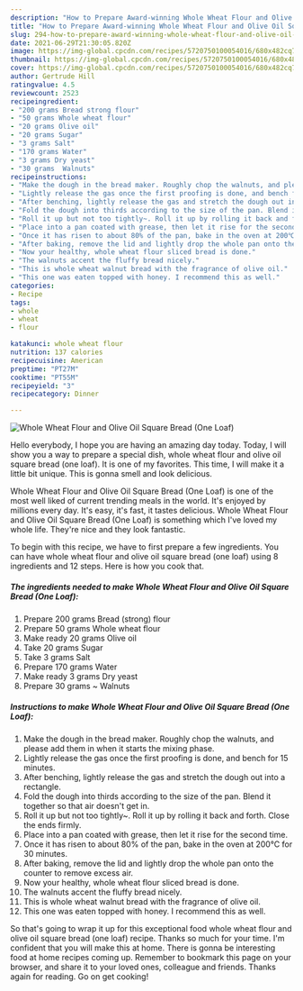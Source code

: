 ```yaml
---
description: "How to Prepare Award-winning Whole Wheat Flour and Olive Oil Square Bread (One Loaf)"
title: "How to Prepare Award-winning Whole Wheat Flour and Olive Oil Square Bread (One Loaf)"
slug: 294-how-to-prepare-award-winning-whole-wheat-flour-and-olive-oil-square-bread-one-loaf
date: 2021-06-29T21:30:05.820Z
image: https://img-global.cpcdn.com/recipes/5720750100054016/680x482cq70/whole-wheat-flour-and-olive-oil-square-bread-one-loaf-recipe-main-photo.jpg
thumbnail: https://img-global.cpcdn.com/recipes/5720750100054016/680x482cq70/whole-wheat-flour-and-olive-oil-square-bread-one-loaf-recipe-main-photo.jpg
cover: https://img-global.cpcdn.com/recipes/5720750100054016/680x482cq70/whole-wheat-flour-and-olive-oil-square-bread-one-loaf-recipe-main-photo.jpg
author: Gertrude Hill
ratingvalue: 4.5
reviewcount: 2523
recipeingredient:
- "200 grams Bread strong flour"
- "50 grams Whole wheat flour"
- "20 grams Olive oil"
- "20 grams Sugar"
- "3 grams Salt"
- "170 grams Water"
- "3 grams Dry yeast"
- "30 grams  Walnuts"
recipeinstructions:
- "Make the dough in the bread maker. Roughly chop the walnuts, and please add them in when it starts the mixing phase."
- "Lightly release the gas once the first proofing is done, and bench for 15 minutes."
- "After benching, lightly release the gas and stretch the dough out into a rectangle."
- "Fold the dough into thirds according to the size of the pan. Blend it together so that air doesn&#39;t get in."
- "Roll it up but not too tightly~. Roll it up by rolling it back and forth. Close the ends firmly."
- "Place into a pan coated with grease, then let it rise for the second time."
- "Once it has risen to about 80% of the pan, bake in the oven at 200℃ for 30 minutes."
- "After baking, remove the lid and lightly drop the whole pan onto the counter to remove excess air."
- "Now your healthy, whole wheat flour sliced bread is done."
- "The walnuts accent the fluffy bread nicely."
- "This is whole wheat walnut bread with the fragrance of olive oil."
- "This one was eaten topped with honey. I recommend this as well."
categories:
- Recipe
tags:
- whole
- wheat
- flour

katakunci: whole wheat flour 
nutrition: 137 calories
recipecuisine: American
preptime: "PT27M"
cooktime: "PT55M"
recipeyield: "3"
recipecategory: Dinner

---
```



![Whole Wheat Flour and Olive Oil Square Bread (One Loaf)](https://img-global.cpcdn.com/recipes/5720750100054016/680x482cq70/whole-wheat-flour-and-olive-oil-square-bread-one-loaf-recipe-main-photo.jpg)

Hello everybody, I hope you are having an amazing day today. Today, I will show you a way to prepare a special dish, whole wheat flour and olive oil square bread (one loaf). It is one of my favorites. This time, I will make it a little bit unique. This is gonna smell and look delicious.



Whole Wheat Flour and Olive Oil Square Bread (One Loaf) is one of the most well liked of current trending meals in the world. It's enjoyed by millions every day. It's easy, it's fast, it tastes delicious. Whole Wheat Flour and Olive Oil Square Bread (One Loaf) is something which I've loved my whole life. They're nice and they look fantastic.


To begin with this recipe, we have to first prepare a few ingredients. You can have whole wheat flour and olive oil square bread (one loaf) using 8 ingredients and 12 steps. Here is how you cook that.

<!--inarticleads1-->

##### The ingredients needed to make Whole Wheat Flour and Olive Oil Square Bread (One Loaf):

1. Prepare 200 grams Bread (strong) flour
1. Prepare 50 grams Whole wheat flour
1. Make ready 20 grams Olive oil
1. Take 20 grams Sugar
1. Take 3 grams Salt
1. Prepare 170 grams Water
1. Make ready 3 grams Dry yeast
1. Prepare 30 grams ~ Walnuts




<!--inarticleads2-->

##### Instructions to make Whole Wheat Flour and Olive Oil Square Bread (One Loaf):

1. Make the dough in the bread maker. Roughly chop the walnuts, and please add them in when it starts the mixing phase.
1. Lightly release the gas once the first proofing is done, and bench for 15 minutes.
1. After benching, lightly release the gas and stretch the dough out into a rectangle.
1. Fold the dough into thirds according to the size of the pan. Blend it together so that air doesn&#39;t get in.
1. Roll it up but not too tightly~. Roll it up by rolling it back and forth. Close the ends firmly.
1. Place into a pan coated with grease, then let it rise for the second time.
1. Once it has risen to about 80% of the pan, bake in the oven at 200℃ for 30 minutes.
1. After baking, remove the lid and lightly drop the whole pan onto the counter to remove excess air.
1. Now your healthy, whole wheat flour sliced bread is done.
1. The walnuts accent the fluffy bread nicely.
1. This is whole wheat walnut bread with the fragrance of olive oil.
1. This one was eaten topped with honey. I recommend this as well.




So that's going to wrap it up for this exceptional food whole wheat flour and olive oil square bread (one loaf) recipe. Thanks so much for your time. I'm confident that you will make this at home. There is gonna be interesting food at home recipes coming up. Remember to bookmark this page on your browser, and share it to your loved ones, colleague and friends. Thanks again for reading. Go on get cooking!
